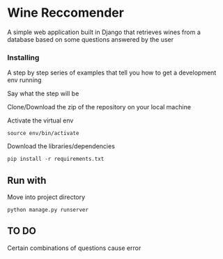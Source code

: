 # Wine Reccomender 

A simple web application built in Django that retrieves wines from a database based on some questions answered by the user

### Installing

A step by step series of examples that tell you how to get a development env running

Say what the step will be

Clone/Download the zip of the repository on your local machine 

Activate the virtual env
```
source env/bin/activate
```

Download the libraries/dependencies 

```
pip install -r requirements.txt
```

## Run with
Move into project directory
```
python manage.py runserver
```
## TO DO
Certain combinations of questions cause error
